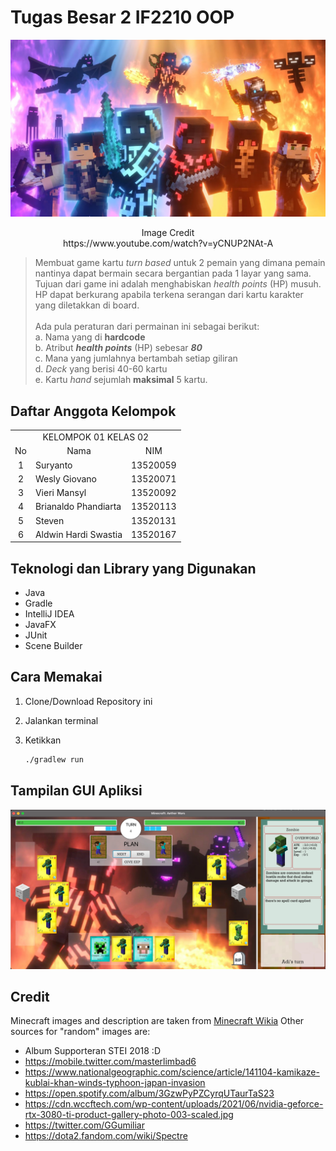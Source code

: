 # Tugas Besar 2 IF2210 OOP

![Readme Intro](./img/war.jpg)

<div align="center">
Image Credit<br>
https://www.youtube.com/watch?v=yCNUP2NAt-A
</div>

> Membuat game kartu <em>turn based</em> untuk 2 pemain yang dimana pemain nantinya dapat bermain secara bergantian pada 1 layar yang sama. Tujuan dari game ini adalah menghabiskan <em>health points</em> (HP) musuh. HP dapat berkurang apabila terkena serangan dari kartu karakter yang diletakkan di board.<br><br>
> Ada pula peraturan dari permainan ini sebagai berikut:<br>
> a. Nama yang di <strong>hardcode</strong><br>
> b. Atribut <strong><em>health points</em></strong> (HP) sebesar <strong><em>80</em></strong><br>
> c. Mana yang jumlahnya bertambah setiap giliran<br>
> d. <em>Deck</em> yang berisi 40-60 kartu<br>
> e. Kartu <em>hand</em> sejumlah <strong>maksimal</strong> 5 kartu.

## Daftar Anggota Kelompok

<table>

<tr><td colspan = 3 align = "center">KELOMPOK 01 KELAS 02</td></tr>
<tr><td align="center">No</td><td align="center">Nama</td><td align="center">NIM</td></tr>
<tr><td align="center">1</td><td>Suryanto</td><td>13520059</td></tr>
<tr><td align="center">2</td><td>Wesly Giovano</td><td>13520071</td></tr>
<tr><td align="center">3</td><td>Vieri Mansyl</td><td>13520092</td></tr>
<tr><td align="center">4</td><td>Brianaldo Phandiarta</td><td>13520113</td></tr>
<tr><td align="center">5</td><td>Steven</td><td>13520131</td></tr>
<tr><td align="center">6</td><td>Aldwin Hardi Swastia</td><td>13520167</td></tr>

</table>

## Teknologi dan Library yang Digunakan

-   Java
-   Gradle
-   IntelliJ IDEA
-   JavaFX
-   JUnit
-   Scene Builder

## Cara Memakai

1. Clone/Download Repository ini
2. Jalankan terminal
3. Ketikkan

    ```bash
    ./gradlew run
    ```

## Tampilan GUI Apliksi

![Welcome Game Page](./img/welcome.jpg)

## Credit

Minecraft images and description are taken from [Minecraft Wikia](https://minecraft.fandom.com/wiki/)
Other sources for "random" images are:

-   Album Supporteran STEI 2018 :D
-   https://mobile.twitter.com/masterlimbad6
-   https://www.nationalgeographic.com/science/article/141104-kamikaze-kublai-khan-winds-typhoon-japan-invasion
-   https://open.spotify.com/album/3GzwPyPZCyrqUTaurTaS23
-   https://cdn.wccftech.com/wp-content/uploads/2021/06/nvidia-geforce-rtx-3080-ti-product-gallery-photo-003-scaled.jpg
-   https://twitter.com/GGumiliar
-   https://dota2.fandom.com/wiki/Spectre
